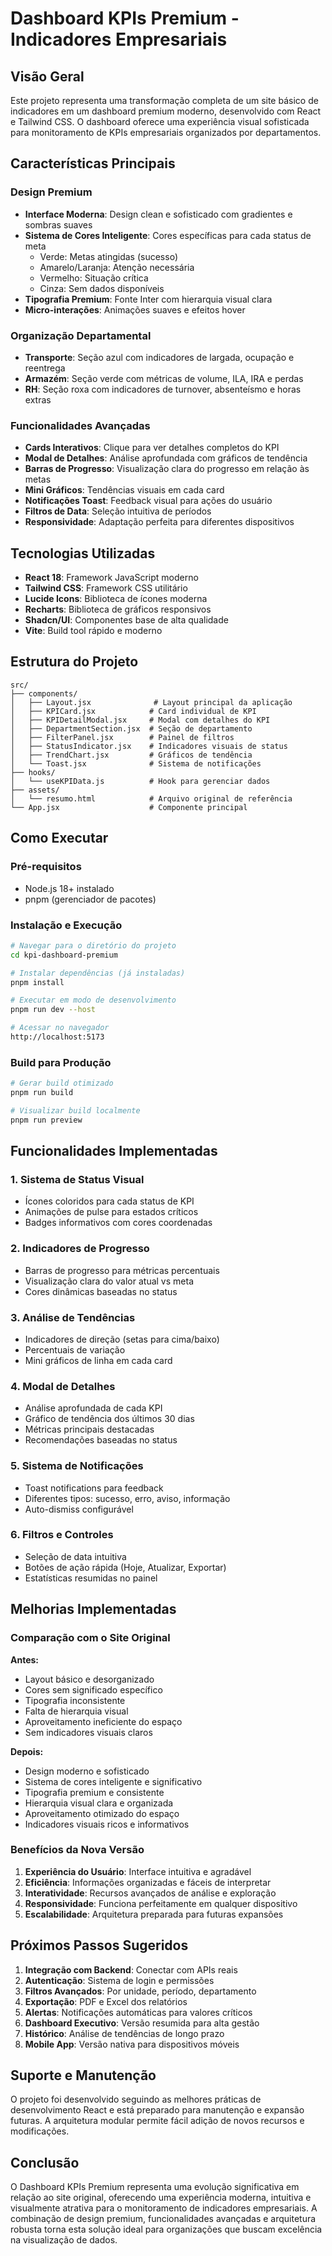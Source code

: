 # Dashboard KPIs Premium - Indicadores Empresariais

## Visão Geral

Este projeto representa uma transformação completa de um site básico de indicadores em um dashboard premium moderno, desenvolvido com React e Tailwind CSS. O dashboard oferece uma experiência visual sofisticada para monitoramento de KPIs empresariais organizados por departamentos.

## Características Principais

### Design Premium
- **Interface Moderna**: Design clean e sofisticado com gradientes e sombras suaves
- **Sistema de Cores Inteligente**: Cores específicas para cada status de meta
  - Verde: Metas atingidas (sucesso)
  - Amarelo/Laranja: Atenção necessária
  - Vermelho: Situação crítica
  - Cinza: Sem dados disponíveis
- **Tipografia Premium**: Fonte Inter com hierarquia visual clara
- **Micro-interações**: Animações suaves e efeitos hover

### Organização Departamental
- **Transporte**: Seção azul com indicadores de largada, ocupação e reentrega
- **Armazém**: Seção verde com métricas de volume, ILA, IRA e perdas
- **RH**: Seção roxa com indicadores de turnover, absenteísmo e horas extras

### Funcionalidades Avançadas
- **Cards Interativos**: Clique para ver detalhes completos do KPI
- **Modal de Detalhes**: Análise aprofundada com gráficos de tendência
- **Barras de Progresso**: Visualização clara do progresso em relação às metas
- **Mini Gráficos**: Tendências visuais em cada card
- **Notificações Toast**: Feedback visual para ações do usuário
- **Filtros de Data**: Seleção intuitiva de períodos
- **Responsividade**: Adaptação perfeita para diferentes dispositivos

## Tecnologias Utilizadas

- **React 18**: Framework JavaScript moderno
- **Tailwind CSS**: Framework CSS utilitário
- **Lucide Icons**: Biblioteca de ícones moderna
- **Recharts**: Biblioteca de gráficos responsivos
- **Shadcn/UI**: Componentes base de alta qualidade
- **Vite**: Build tool rápido e moderno

## Estrutura do Projeto

```
src/
├── components/
│   ├── Layout.jsx              # Layout principal da aplicação
│   ├── KPICard.jsx            # Card individual de KPI
│   ├── KPIDetailModal.jsx     # Modal com detalhes do KPI
│   ├── DepartmentSection.jsx  # Seção de departamento
│   ├── FilterPanel.jsx        # Painel de filtros
│   ├── StatusIndicator.jsx    # Indicadores visuais de status
│   ├── TrendChart.jsx         # Gráficos de tendência
│   └── Toast.jsx              # Sistema de notificações
├── hooks/
│   └── useKPIData.js          # Hook para gerenciar dados
├── assets/
│   └── resumo.html            # Arquivo original de referência
└── App.jsx                    # Componente principal
```

## Como Executar

### Pré-requisitos
- Node.js 18+ instalado
- pnpm (gerenciador de pacotes)

### Instalação e Execução
```bash
# Navegar para o diretório do projeto
cd kpi-dashboard-premium

# Instalar dependências (já instaladas)
pnpm install

# Executar em modo de desenvolvimento
pnpm run dev --host

# Acessar no navegador
http://localhost:5173
```

### Build para Produção
```bash
# Gerar build otimizado
pnpm run build

# Visualizar build localmente
pnpm run preview
```

## Funcionalidades Implementadas

### 1. Sistema de Status Visual
- Ícones coloridos para cada status de KPI
- Animações de pulse para estados críticos
- Badges informativos com cores coordenadas

### 2. Indicadores de Progresso
- Barras de progresso para métricas percentuais
- Visualização clara do valor atual vs meta
- Cores dinâmicas baseadas no status

### 3. Análise de Tendências
- Indicadores de direção (setas para cima/baixo)
- Percentuais de variação
- Mini gráficos de linha em cada card

### 4. Modal de Detalhes
- Análise aprofundada de cada KPI
- Gráfico de tendência dos últimos 30 dias
- Métricas principais destacadas
- Recomendações baseadas no status

### 5. Sistema de Notificações
- Toast notifications para feedback
- Diferentes tipos: sucesso, erro, aviso, informação
- Auto-dismiss configurável

### 6. Filtros e Controles
- Seleção de data intuitiva
- Botões de ação rápida (Hoje, Atualizar, Exportar)
- Estatísticas resumidas no painel

## Melhorias Implementadas

### Comparação com o Site Original

**Antes:**
- Layout básico e desorganizado
- Cores sem significado específico
- Tipografia inconsistente
- Falta de hierarquia visual
- Aproveitamento ineficiente do espaço
- Sem indicadores visuais claros

**Depois:**
- Design moderno e sofisticado
- Sistema de cores inteligente e significativo
- Tipografia premium e consistente
- Hierarquia visual clara e organizada
- Aproveitamento otimizado do espaço
- Indicadores visuais ricos e informativos

### Benefícios da Nova Versão
1. **Experiência do Usuário**: Interface intuitiva e agradável
2. **Eficiência**: Informações organizadas e fáceis de interpretar
3. **Interatividade**: Recursos avançados de análise e exploração
4. **Responsividade**: Funciona perfeitamente em qualquer dispositivo
5. **Escalabilidade**: Arquitetura preparada para futuras expansões

## Próximos Passos Sugeridos

1. **Integração com Backend**: Conectar com APIs reais
2. **Autenticação**: Sistema de login e permissões
3. **Filtros Avançados**: Por unidade, período, departamento
4. **Exportação**: PDF e Excel dos relatórios
5. **Alertas**: Notificações automáticas para valores críticos
6. **Dashboard Executivo**: Versão resumida para alta gestão
7. **Histórico**: Análise de tendências de longo prazo
8. **Mobile App**: Versão nativa para dispositivos móveis

## Suporte e Manutenção

O projeto foi desenvolvido seguindo as melhores práticas de desenvolvimento React e está preparado para manutenção e expansão futuras. A arquitetura modular permite fácil adição de novos recursos e modificações.

## Conclusão

O Dashboard KPIs Premium representa uma evolução significativa em relação ao site original, oferecendo uma experiência moderna, intuitiva e visualmente atrativa para o monitoramento de indicadores empresariais. A combinação de design premium, funcionalidades avançadas e arquitetura robusta torna esta solução ideal para organizações que buscam excelência na visualização de dados.
